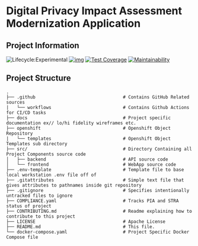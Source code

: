 # Digital Privacy Impact Assessment Modernization Application

## Project Information
![Lifecycle:Experimental](https://img.shields.io/badge/Lifecycle-Experimental-339999) [![img](https://img.shields.io/badge/Chat-on%20RocketChat-%230f95d0.svg)](https://chat.developer.gov.bc.ca/group/cirmo-dpia) [![Test Coverage](https://api.codeclimate.com/v1/badges/93a4d760a14d759fff9c/test_coverage)](https://codeclimate.com/github/bcgov/cirmo-dpia/test_coverage) [![Maintainability](https://api.codeclimate.com/v1/badges/93a4d760a14d759fff9c/maintainability)](https://codeclimate.com/github/bcgov/cirmo-dpia/maintainability)

## Project Structure

    .
    ├── .github                                 # Contains GitHub Related sources
    |   └── workflows                           # Contains Github Actions for CI/CD tasks
    ├── docs                                    # Project specific documentation ex// lo/hi fidelity wireframes etc.
    ├── openshift                               # Openshift Object Repository
    |   └── templates                           # Openshift Object Templates sub directory
    ├── src/                                    # Directory Containing all Project Components source code
    │   ├── backend                             # API source code
    │   └── frontend                            # WebApp source code
    ├── .env-template                           # Template file to base local workstation .env file off of
    ├── .gitattributes                          # Simple text file that gives attributes to pathnames inside git repository
    ├── .gitignore                              # Specifies intentionally untracked files to ignore
    ├── COMPLIANCE.yaml                         # Tracks PIA and STRA status of project
    ├── CONTRIBUTING.md                         # Readme explaining how to contribute to this project
    ├── LICENSE                                 # Apache License
    ├── README.md                               # This file.    
    └── docker-compose.yaml                     # Project Specific Docker Compose file

